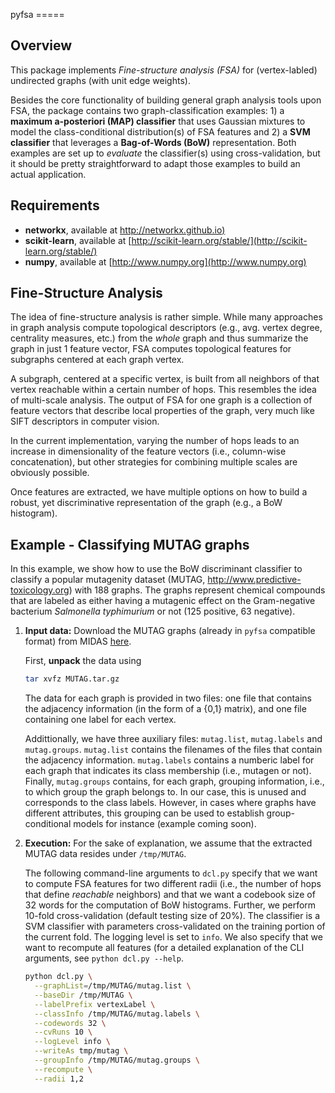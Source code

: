 pyfsa =====

Overview
--------

This package implements *Fine-structure analysis (FSA)* for (vertex-labled)
undirected graphs (with unit edge weights).

Besides the core functionality of building general graph analysis tools upon
FSA, the package contains two graph-classification examples: 1) a **maximum
a-posteriori (MAP) classifier** that uses Gaussian mixtures to model the
class-conditional distribution(s) of FSA features and 2) a **SVM classifier**
that leverages a **Bag-of-Words (BoW)** representation. Both examples are set
up to *evaluate* the classifier(s) using cross-validation, but it should be
pretty straightforward to adapt those examples to build an actual application.

Requirements
------------

- **networkx**, available at
  [http://networkx.github.io)](http://networkx.github.io)
- **scikit-learn**, available at
  [http://scikit-learn.org/stable/](http://scikit-learn.org/stable/)
- **numpy**, available at [http://www.numpy.org](http://www.numpy.org)

Fine-Structure Analysis
-----------------------

The idea of fine-structure analysis is rather simple. While many approaches in
graph analysis compute topological descriptors (e.g., avg. vertex degree,
centrality measures, etc.) from the *whole* graph and thus summarize the graph
in just 1 feature vector, FSA computes topological features for subgraphs
centered at each graph vertex.

A subgraph, centered at a specific vertex, is built from all neighbors of that
vertex reachable within a certain number of hops. This resembles the idea of
multi-scale analysis. The output of FSA for one graph is a collection of
feature vectors that describe local properties of the graph, very much like
SIFT descriptors in computer vision.

In the current implementation, varying the number of hops leads to an increase
in dimensionality of the feature vectors (i.e., column-wise concatenation), but
other strategies for combining multiple scales are obviously possible.

Once features are extracted, we have multiple options on how to build a robust,
yet discriminative representation of the graph (e.g., a BoW histogram).

Example - Classifying MUTAG graphs
----------------------------------

In this example, we show how to use the BoW discriminant classifier to classify
a popular mutagenity dataset (MUTAG, http://www.predictive-toxicology.org) with
188 graphs. The graphs represent chemical compounds that are labeled as either
having a mutagenic effect on the Gram-negative bacterium *Salmonella
typhimurium* or not (125 positive, 63 negative).

1.  **Input data:** Download the MUTAG graphs (already in ```pyfsa```
    compatible format) from MIDAS
    [here](http://midas3.kitware.com/midas/folder/1526).

       First, **unpack** the data using

       ```bash
       tar xvfz MUTAG.tar.gz
       ```

    The data for each graph is provided in two files: one file that contains
    the adjacency information (in the form of a {0,1} matrix), and one file
    containing one label for each vertex.

    Addittionally, we have three auxiliary files: ```mutag.list```,
    ```mutag.labels``` and ```mutag.groups```. ```mutag.list``` contains the
    filenames of the files that contain the adjacency information.
    ```mutag.labels``` contains a numberic label for each graph that indicates
    its class membership (i.e., mutagen or not).  Finally, ```mutag.groups```
    contains, for each graph, grouping information, i.e., to which group the
    graph belongs to. In our case, this is unused and corresponds to the class
    labels. However, in cases where graphs have different attributes, this
    grouping can be used to establish group-conditional models for instance
    (example coming soon).

2.  **Execution:** For the sake of explanation, we assume that the extracted
    MUTAG data resides under ```/tmp/MUTAG```.

    The following command-line arguments to ```dcl.py``` specify that we want
    to compute FSA features for two different radii (i.e., the number of hops
    that define *reachable* neighbors) and that we want a codebook size of 32
    words for the computation of BoW histograms. Further, we perform 10-fold
    cross-validation (default testing size of 20%). The classifier is a SVM
    classifier with parameters cross-validated on the training portion of the
    current fold. The logging level is set to ```info```. We also specify that
    we want to recompute all features (for a detailed explanation of the CLI
    arguments, see ```python dcl.py --help```.

    ```bash
    python dcl.py \
      --graphList=/tmp/MUTAG/mutag.list \
      --baseDir /tmp/MUTAG \
      --labelPrefix vertexLabel \
      --classInfo /tmp/MUTAG/mutag.labels \
      --codewords 32 \
      --cvRuns 10 \
      --logLevel info \
      --writeAs tmp/mutag \
      --groupInfo /tmp/MUTAG/mutag.groups \
      --recompute \
      --radii 1,2
    ```
